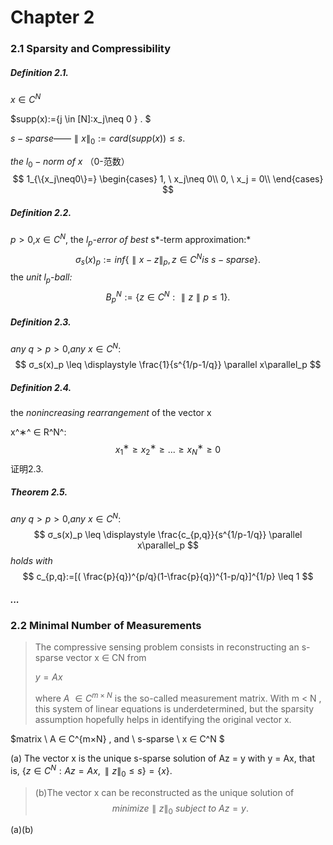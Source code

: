 # Chapter 2

### 2.1 Sparsity and Compressibility

##### Definition 2.1. 

$x \in C^N$  

$supp(x):=\{j \in [N]:x_j\neq 0 \} . $

$s-sparse$——$\parallel x\parallel _0 := card(supp(x)) \leq s .$

$the \ l_0-norm \ of\  x$ （0-范数）
$$
1_{\{x_j\neq0\}=}
\begin{cases} 
1, \ x_j\neq 0\\ 
0, \ x_j =  0\\
\end{cases} 
$$

##### Definition 2.2. 

$p>0$,$x∈C^N$, the $l_p$*-error of best* s*-term approximation:*
$$
σ_s(x)_p :=inf \{ \parallel x−z\parallel _p, z∈C^N is\ s-sparse \}.
$$
the *unit* $l_p$-*ball:*
$$
B_p^N :=\{z∈C^N :\parallel z \parallel p \leq 1\}.
$$
##### Definition 2.3. 

$any\ q>p>0$,$any\ x∈C^N$:
$$
σ_s(x)_p \leq
\displaystyle \frac{1}{s^{1/p-1/q}}
\parallel x\parallel_p
$$

##### Definition 2.4. 

the *nonincreasing rearrangement* of the vector x

 x^∗^ ∈ R^N^:
$$
x^∗_1 \geq x^∗_2 \geq...\geq x^∗_N \geq 0
$$
证明2.3.

##### **Theorem 2.5.**

$any\ q>p>0$,$any\ x∈C^N$:
$$
σ_s(x)_p \leq
\displaystyle \frac{c_{p,q}}{s^{1/p-1/q}}
\parallel x\parallel_p
$$
*holds with*
$$
c_{p,q}:=[( \frac{p}{q})^{p/q}(1-\frac{p}{q})^{1-p/q}]^{1/p} \leq 1
$$


##### ...



### 2.2 Minimal Number of Measurements

> The compressive sensing problem consists in reconstructing an s-sparse vector x ∈ CN from
>
> $y = Ax$
>
> where $A \ \in C^{m×N}$ is the so-called measurement matrix. With m < N , this system of linear equations is underdetermined, but the sparsity assumption hopefully helps in identifying the original vector x.



$matrix \  A ∈ C^{m×N} , and \ s-sparse \ x ∈ C^N $

> 
(a) The vector x is the unique s-sparse solution of Az = y with y = Ax, that is, $\{z \in C^N :Az=Ax,\parallel z\parallel _0 \leq s\}=\{x\}.$

> (b)The vector x can be reconstructed as the unique solution of
> $$
> minimize \parallel z \parallel _0 \ subject \ to \ Az = y. \tag{P0}
> $$
>

(a)(b)